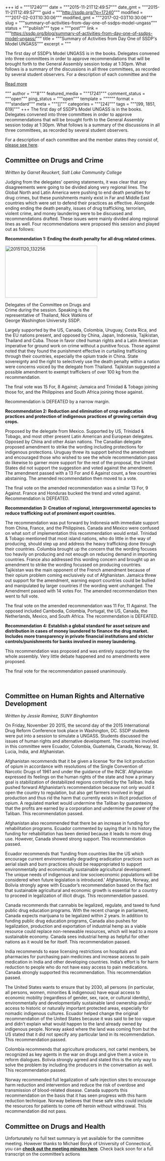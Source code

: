 +++
id = """17240"""
date = """2015-11-21T12:49:57"""
date_gmt = """2015-11-21T12:49:57"""
guid = """http://ssdp.org/?p=17240"""
modified = """2017-02-03T10:30:06"""
modified_gmt = """2017-02-03T10:30:06"""
slug = """summary-of-activities-from-day-one-of-ssdps-model-ungass"""
status = """publish"""
type = """post"""
link = """https://ssdp.org/blog/summary-of-activities-from-day-one-of-ssdps-model-ungass/"""
title = """Summary of Activities from Day One of SSDP&#039;s Model UNGASS"""
excerpt = """<p>The first day of SSDP&#8217;s Model UNGASS is in the books. Delegates convened into three committees in order to approve recommendations that will be brought forth to the General Assembly session today at 1:30pm. What follows is a summary of the discussions in all three committees, as recorded by several student observers. For a description of each committee and the</p>
<div class="h10"></div>
<p><a class="more-link2 flat" href="https://ssdp.org/blog/summary-of-activities-from-day-one-of-ssdps-model-ungass/">Read more</a></p>
"""
author = """8"""
featured_media = """17241"""
comment_status = """open"""
ping_status = """open"""
template = """"""
format = """standard"""
meta = """[]"""
categories = """[24]"""
tags = """[99, 1851, 619]"""
+++
The first day of SSDP&#8217;s Model UNGASS is in the books. Delegates convened into three committees in order to approve recommendations that will be brought forth to the General Assembly session today at 1:30pm. What follows is a summary of the discussions in all three committees, as recorded by several student observers.

For a description of each committee and the member states they consist of, <a href="https://docs.google.com/document/d/1kXqYFiwWGVHEHl5wvTYQnpH_lwgmdoQUPMvPnjSg7lg/edit?usp=sharing">please see here</a>.
<h2>Committee on Drugs and Crime</h2>
<div id="contentsContainer">
<div id="contents">
<p id="E29"><em>Written by Garret Reuckert, Salt Lake Community College</em></p>
<p id="E31"><span id="E32"> Judging from the delegates’ opening statements, it was clear that any disagreements were going to be divided along very regional lines. The Global North and Latin America were pushing to end death penalties for drug crimes, but these punishments mainly exist in Far and Middle East countries which were set to defend their practices as effective. Alongside ending ending the death penalty, issues of drug trafficking, terrorism, violent crime, and money laundering were to be discussed and recommendations drafted. These issues were mainly divided along regional lines as well. Four recommendations were proposed this session and played out as follows:</span></p>
<p id="E35"><strong><span id="E36">Recommendation 1:</span><span id="E37"> Ending the death penalty for all drug related crimes.</span></strong></p>


<div id="attachment_17242" style="width: 310px" class="wp-caption alignleft"><a href="http://ssdp.org/assets/20151120_132256.jpg"><img class="wp-image-17242 size-medium" src="http://ssdp.org/assets/20151120_132256-300x169.jpg" alt="20151120_132256" width="300" height="169" /></a><p class="wp-caption-text">Delegates of the Committee on Drugs and Crime during the session. Speaking is the representative of Thailand, Nick Watkins of George Washington University SSDP.</p></div>
<p id="E40"><span id="E41">Largely supported by the US, Canada, Colombia, Uruguay, Costa Rica, and the EU nations present, and opposed by China, Japan, Indonesia, Tajikistan, Thailand and Cuba. Those in favor cited human rights and a Latin American imperative for ground work on crime without a punitive focus. Those against noted that they found the punishment effective in curtailing trafficking through their countries, especially the opium trade in China. State sovereignty and the right to selectively use the death penalty within a nation were concerns voiced by the delegate from Thailand. Tajikistan suggested a possible amendment to exempt traffickers of over 100 kg from the recommendation.</span></p>
<p id="E44"><span id="E45">The final vote was 15 For, 8 Against; Jamaica and Trinidad &amp; Tobago joining those for, and the Philippines and South Africa joining those against.</span></p>
<p id="E46"><span id="E47">Recommendation is DEFEATED by a narrow margin.</span></p>
<p id="E50"><strong><span id="E51">Recommendation 2:</span><span id="E52"> Reduction and elimination of crop eradication practices and protection of indigenous practices of growing certain drug crops</span><span id="E53">.</span></strong></p>
<p id="E56"><span id="E57">Proposed by the delegate from Mexico. Supported by US, Trinidad &amp; Tobago, and most other present Latin American and European delegates. Opposed by China and other Asian nations. The Canadian delegate proposed amendment to strike the wording including protections for indigenous protections. Uruguay threw its support behind the amendment and encouraged those who wished to see the whole recommendation pass do likewise to garner more support for the rest of the proposal, the United States did not support the suggestion and voted against the amendment. The amendment passed with a 13 For and 6 Against count, a few countries abstaining. The amended recommendation then moved to a vote.</span></p>
<p id="E60"><span id="E61">The final vote on the amended recommendation was a similar 13 For, 9 Against. France and Honduras bucked the trend and voted against. Recommendation is DEFEATED.</span></p>

</div>
</div>
<div id="contentsContainer">
<div id="contents">
<p id="E64"><strong><span id="E65">Recommendation 3: </span><span id="E66">Creation of regional, intergovernmental agencies to reduce trafficking out of prominent export countries.</span></strong></p>
<p id="E69"><span id="E70">The recommendation was put forward by Indonesia with immediate support from China, France, and the Philippines. Canada and Mexico were confused on what sort of implementation this recommendation would entail. Trinidad &amp; Tobago mentioned that most island nations, who do little in the way of producing, should step up and address the heavy trafficking done through their countries. Columbia brought up the concern that the wording focuses too heavily on producing and not enough on reducing demand in importing countries. France also addressed this wording concern and brought up an amendment to strike the wording focussed on producing countries. Tajikistan was the main opponent of the French amendment because of their opium problem coming exclusively out of Afghanistan. Jamaica threw out support for the amendment, warning export countries could be bullied and manipulated by larger countries if the wording went unchanged. The Amendment passed with 14 votes For. The amended recommendation then went to full vote. </span></p>
<p id="E73"><span id="E74">The final vote on the amended recommendation was 11 For, 11 Against. The opposed included Cambodia, Colombia, Portugal, the US, Canada, the Netherlands, Mexico, and South Africa. The recommendation is DEFEATED.</span></p>
<p id="E77"><strong><span id="E78">Recommendation 4: </span><span id="E79">Establish a global standard for asset seizure and distribution in cases of money laundered to finance the drug market. Includes more transparency in private financial institutions and stricter controls/punishments for banks involved in money laundering. </span></strong></p>
<p id="E82"><span id="E83">This recommendation was proposed and was entirely supported by the whole assembly. Very little debate happened and no amendments were proposed. </span></p>
<p id="E86"><span id="E87">The final vote for the recommendation passed unanimously. </span></p>
&nbsp;

</div>
<h2>Committee on Human Rights and Alternative Development</h2>
<em>Written by Jessie Ramirez, SUNY Binghamton</em>

<span style="font-weight: 400">On Friday, November 20 2015, the second day of the 2015 International Drug Reform Conference took place in Washington, DC. SSDP students were put into a session to simulate a UNGASS. Students discussed the issues of human rights and alternative development. The countries involved in this committee were Ecuador, Colombia, Guatemala, Canada, Norway, St. Lucia, India, and Afghanistan. </span>

<span style="font-weight: 400">Afghanistan recommends that it be given a license ‘for the licit production of opium in accordance with resolutions of the Single Convention of Narcotic Drugs of 1961 and under the guidance of the INCB’. Afghanistan expressed its feelings on the human rights of the state and how a primary goal is stabilization of destabilized regions controlled by the Taliban. India pushed forward Afghanistan’s recommendation because not only would it open the country to regulation, but also get farmers involved in legal production and thus rid the harm that currently exists in illicit production of opium. A regulated market would undermine the Taliban by guaranteeing that the profits are earned by a corporation and undermine the power of the Taliban. This recommendation passed.</span>

<span style="font-weight: 400">Afghanistan also recommended that there be an increase in funding for rehabilitation programs. Ecuador commented by saying that in its history the funding for rehabilitation has been denied because it leads to more drug use. However, Canada showed strong support. This recommendation passed.</span>

<span style="font-weight: 400">Ecuador recommends that ‘funding from countries like the US which encourage current environmentally degrading eradication practices such as aerial slash and burn practices should be reappropriated to support environmentally and economically sustainable agricultural development. The unique needs of indigenous and low socioeconomic populations will be considered when future legislation is introduced.’ Afghanistan, Norway, and Bolivia strongly agree with Ecuador’s recommendation based on the fact that sustainable agricultural and economic growth is essential for a country to proceed in legalization of illicit drugs. This recommendation passed.</span>

<span style="font-weight: 400">Canada recommends that cannabis be legalized, regulate, and taxed to fund public drug education programs. With the recent change in parliament, Canada expects marijuana to be legalized within 2 years. In addition to funding public drug education programs, Canada also pushes for legalization, production and exportation of industrial hemp as a viable resource could replace non-renewable resources, which will lead to a more sustainable economy. Canada sees industrial hemp as helpful for other nations as it would be for itself. This recommendation passed. </span>

<span style="font-weight: 400">India recommends to ease licensing restrictions on hospitals and pharmacies for purchasing pain medicines and increase access to pain medication in India and other developing countries. India’s effort is for harm reduction to people who do not have easy access to pain medications. Canada strongly supported this recommendation. This recommendation passed. </span>

<span style="font-weight: 400">The United States wants to ensure that by 2030, all persons (in particular, all persons, women, minorities &amp; indigenous) have equal access to economic mobility (regardless of gender, sex, race, or cultural identity), environmentally and developmentally sustainable land ownership and/or access to historic or naturally important protected areas, especially for nomadic indigenous cultures. Ecuador helped change the original recommendation of the United States because it was said to be too vague and didn’t explain what would happen to the land already owned by indigenous people. Norway asked where the land was coming from but the US stated that it did not specify any particular land in its recommendation. This recommendation passed. </span>

<span style="font-weight: 400">Colombia recommends that agriculture producers, not cartel members, be recognized as key agents in the war on drugs and give them a voice in reform dialogues. Bolivia strongly agreed and stated this is the only way to solve the problem by including the producers in the conversation as well. This recommendation passed.</span>

<span style="font-weight: 400">Norway recommended full legalization of safe injection sites to encourage harm reduction and intervention and reduce the risk of overdose and transmission of blood-related disease. Canada supports this recommendation on the basis that it has seen progress with this harm reduction technique. Norway believes that these safe sites could include the resources for patients to come off heroin without withdrawal. This recommendation did not pass. </span>
<h2>
Committee on Drugs and Health</h2>
Unfortunately no full text summary is yet available for the committee meeting. However thanks to Michael Boryk of University of Connecticut, you can <strong><a href="https://docs.google.com/document/d/1Vbq_OEWgA4G4msqdN5LkW_1pk0aJBRvGvmvpk_XqlF8/edit?usp=sharing">check out the meeting minutes here</a></strong>. Check back soon for a full transcript on the committee&#8217;s actions

</div>
